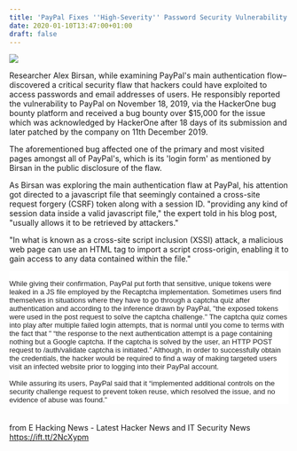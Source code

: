 ```yaml
---
title: 'PayPal Fixes ''High-Severity'' Password Security Vulnerability'
date: 2020-01-10T13:47:00+01:00
draft: false
---
```


[![](https://1.bp.blogspot.com/-81UDQIQtkgE/XhhpWS6FKFI/AAAAAAAAB5A/jJn6lYKXezUlz849KtpvaMtbgvhskug4gCLcBGAsYHQ/s640/paypal-784404_960_720.webp)](https://1.bp.blogspot.com/-81UDQIQtkgE/XhhpWS6FKFI/AAAAAAAAB5A/jJn6lYKXezUlz849KtpvaMtbgvhskug4gCLcBGAsYHQ/s1600/paypal-784404_960_720.webp)

  

Researcher Alex Birsan, while examining PayPal's main authentication flow– discovered a critical security flaw that hackers could have exploited to access passwords and email addresses of users. He responsibly reported the vulnerability to PayPal on November 18, 2019, via the HackerOne bug bounty platform and received a bug bounty over $15,000 for the issue which was acknowledged by HackerOne after 18 days of its submission and later patched by the company on 11th December 2019. 

  

The aforementioned bug affected one of the primary and most visited pages amongst all of PayPal's, which is its 'login form' as mentioned by Birsan in the public disclosure of the flaw. 

  

As Birsan was exploring the main authentication flaw at PayPal, his attention got directed to a javascript file that seemingly contained a cross-site request forgery (CSRF) token along with a session ID. "providing any kind of session data inside a valid javascript file," the expert told in his blog post, "usually allows it to be retrieved by attackers." 

  

"In what is known as a cross-site script inclusion (XSSI) attack, a malicious web page can use an HTML tag to import a script cross-origin, enabling it to gain access to any data contained within the file." </div><div dir="auto" style="background-color: white; color: #222222; font-family: Arial, Helvetica, sans-serif; font-size: small;"><br /></div><div dir="auto" style="background-color: white; color: #222222; font-family: Arial, Helvetica, sans-serif; font-size: small;">While giving their confirmation, PayPal put forth that sensitive, unique tokens were leaked in a JS file employed by the Recaptcha implementation. Sometimes users find themselves in situations where they have to go through a captcha quiz after authentication and according to the inference drawn by PayPal, "the exposed tokens were used in the post request to solve the captcha challenge." The captcha quiz comes into play after multiple failed login attempts, that is normal until you come to terms with the fact that " “the response to the next authentication attempt is a page containing nothing but a Google captcha. If the captcha is solved by the user, an HTTP POST request to /auth/validate captcha is initiated.” Although, in order to successfully obtain the credentials, the hacker would be required to find a way of making targeted users visit an infected website prior to logging into their PayPal account. </div><div dir="auto" style="background-color: white; color: #222222; font-family: Arial, Helvetica, sans-serif; font-size: small;"><br /></div><div dir="auto" style="background-color: white; color: #222222; font-family: Arial, Helvetica, sans-serif; font-size: small;">While assuring its users, PayPal said that it “implemented additional controls on the security challenge request to prevent token reuse, which resolved the issue, and no evidence of abuse was found.”</div></div></div><br /><br />from E Hacking News - Latest Hacker News and IT Security News https://ift.tt/2NcXypm<br /></x-turndown>